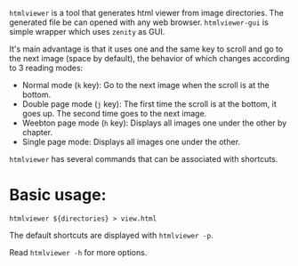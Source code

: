 `htmlviewer` is a tool that generates html viewer from image directories. The generated file be can opened with any web browser. `htmlviewer-gui` is simple wrapper which uses `zenity` as GUI.

It's main advantage is that it uses one and the same key to scroll and go to the next image (space by default), the behavior of which changes according to 3 reading modes:

- Normal mode (`k` key): Go to the next image when the scroll is at the bottom.
- Double page mode (`j` key): The first time the scroll is at the bottom, it goes up. The second time goes to the next image.
- Weebton page mode (`h` key): Displays all images one under the other by chapter.
- Single page mode: Displays all images one under the other.

`htmlviewer` has several commands that can be associated with shortcuts.


# Basic usage:

```
htmlviewer ${directories} > view.html
```

The default shortcuts are displayed with `htmlviewer -p`.

Read `htmlviewer -h` for more options.
